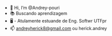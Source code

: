 - 👋 Hi, I’m @Andrey-pouri
- 📚 Buscando aprendizagem 
- 🖥 -  Atulamente estuande de Eng. Softwr UTFpr
- 📫  andreyherick8@gmail.com    ou   herick.andrey

<!---
Andrey-pouri/Andrey-pouri is a ✨ special ✨ repository because its `README.md` (this file) appears on your GitHub profile.
You can click the Preview link to take a look at your changes.
--->
